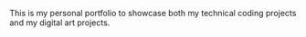 This is my personal portfolio to showcase both my technical coding projects and my digital art projects.